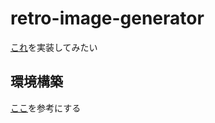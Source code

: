 # retro-image-generator

[これ](https://dailyportalz.jp/kiji/retro_PC_game-mitaina-shashin)を実装してみたい

## 環境構築

[ここ](https://zenn.dev/zenizeni/books/a64578f98450c2/viewer/c6af80)を参考にする
